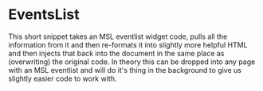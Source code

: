 # EventsList
This short snippet takes an MSL eventlist widget code, pulls all the information from it and then re-formats it into slightly more helpful HTML and then injects that back into the document in the same place as (overwriting) the original code.
In theory this can be dropped into any page with an MSL eventlist and will do it's thing in the background to give us slightly easier code to work with.
